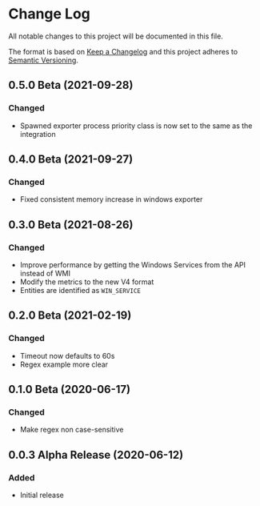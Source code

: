 # Change Log

All notable changes to this project will be documented in this file.

The format is based on [Keep a Changelog](http://keepachangelog.com/)
and this project adheres to [Semantic Versioning](http://semver.org/).

## 0.5.0 Beta (2021-09-28)
### Changed
- Spawned exporter process priority class is now set to the same as the integration

## 0.4.0 Beta (2021-09-27)
### Changed
- Fixed consistent memory increase in windows exporter

## 0.3.0 Beta (2021-08-26)
### Changed
- Improve performance by getting the Windows Services from the API instead of WMI
- Modify the metrics to the new V4 format
- Entities are identified as `WIN_SERVICE`

## 0.2.0 Beta (2021-02-19)
### Changed
- Timeout now defaults to 60s
- Regex example more clear

## 0.1.0 Beta (2020-06-17)
### Changed
- Make regex non case-sensitive

## 0.0.3 Alpha Release (2020-06-12)
### Added
- Initial release
